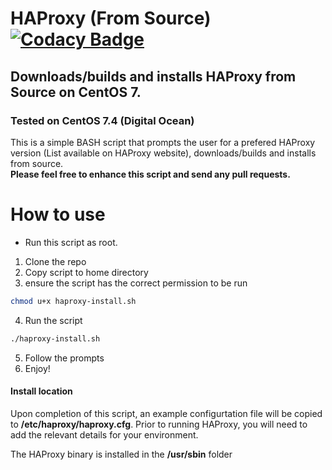 # HAProxy (From Source) [![Codacy Badge](https://api.codacy.com/project/badge/Grade/f3a34d12806e4f8692499b01714e4016)](https://www.codacy.com/app/caroseuk/centos7-haproxy-latest?utm_source=github.com&amp;utm_medium=referral&amp;utm_content=caroseuk/centos7-haproxy-latest&amp;utm_campaign=Badge_Grade)
## Downloads/builds and installs HAProxy from Source on CentOS 7.
### Tested on CentOS 7.4 (Digital Ocean)
This is a simple BASH script that prompts the user for a prefered HAProxy version (List available on HAProxy website), downloads/builds and installs from source. 
<br />
**Please feel free to enhance this script and send any pull requests.**

# How to use

- Run this script as root.

 1. Clone the repo
 2. Copy script to home directory
 3. ensure the script has the correct permission to be run
 ```bash
 chmod u+x haproxy-install.sh
 ```
 4. Run the script
 ```bash
 ./haproxy-install.sh
 ```
 5. Follow the prompts
 6. Enjoy!

#### Install location
Upon completion of this script, an example configurtation file will be copied to **/etc/haproxy/haproxy.cfg**. Prior to running HAProxy, you will need to add the relevant details for your environment.

The HAProxy binary is installed in the **/usr/sbin** folder
